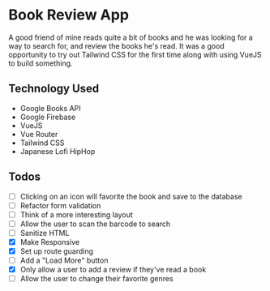 # Book Review App

A good friend of mine reads quite a bit of books and he was looking for a way to search for, and review the books he's read. It was a good opportunity to try out Tailwind CSS for the first time along with using VueJS to build something.

## Technology Used

- Google Books API
- Google Firebase
- VueJS
- Vue Router
- Tailwind CSS
- Japanese Lofi HipHop

## Todos

- [ ] Clicking on an icon will favorite the book and save to the database
- [ ] Refactor form validation
- [ ] Think of a more interesting layout
- [ ] Allow the user to scan the barcode to search
- [ ] Sanitize HTML
- [x] Make Responsive
- [x] Set up route guarding
- [ ] Add a "Load More" button
- [x] Only allow a user to add a review if they've read a book
- [ ] Allow the user to change their favorite genres
